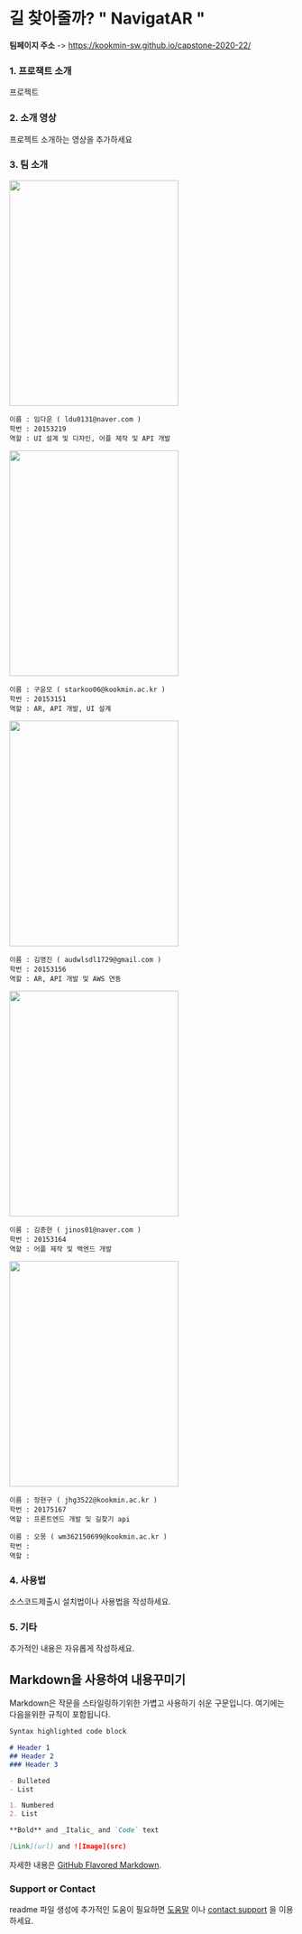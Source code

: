 # 길 찾아줄까? " NavigatAR "

**팀페이지 주소** -> https://kookmin-sw.github.io/capstone-2020-22/


### 1. 프로잭트 소개

프로젝트

### 2. 소개 영상

프로젝트 소개하는 영상을 추가하세요

### 3. 팀 소개
<img src=https://user-images.githubusercontent.com/48586615/76824621-04333980-685b-11ea-940a-4d8543b7902e.jpg  width="300" height="400"/>

```
이름 : 임다운 ( ldu0131@naver.com )
학번 : 20153219
역할 : UI 설계 및 디자인, 어플 제작 및 API 개발 
```

<img src=https://user-images.githubusercontent.com/51355048/77217129-62b22d80-6b63-11ea-9c11-ee7f7e67d2a8.jpg width="300" height="400"/>

```
이름 : 구윤모 ( starkoo06@kookmin.ac.kr )
학번 : 20153151
역할 : AR, API 개발, UI 설계
```
<img src=https://user-images.githubusercontent.com/37772497/77216635-30063600-6b5f-11ea-91f7-f89bcb6fadb3.jpg width="300" height="400"/>

```
이름 : 김명진 ( audwlsdl1729@gmail.com )
학번 : 20153156
역할 : AR, API 개발 및 AWS 연동
```
<img src= https://user-images.githubusercontent.com/48206224/77216726-e23dfd80-6b5f-11ea-9969-67a74ffa8dfc.jpg width="300" height="400"/>

```
이름 : 김종현 ( jinos01@naver.com )
학번 : 20153164
역할 : 어플 제작 및 백엔드 개발
```
<img src= https://user-images.githubusercontent.com/50823103/77216532-4c55a300-6b5e-11ea-8f3d-317c51db7657.jpg width="300" height="400"/>

```
이름 : 정현구 ( jhg3522@kookmin.ac.kr )
학번 : 20175167
역할 : 프론트엔드 개발 및 길찾기 api
```

```
이름 : 오몽 ( wm362150699@kookmin.ac.kr )
학번 :
역할 :
```


### 4. 사용법

소스코드제출시 설치법이나 사용법을 작성하세요.

### 5. 기타

추가적인 내용은 자유롭게 작성하세요.


## Markdown을 사용하여 내용꾸미기

Markdown은 작문을 스타일링하기위한 가볍고 사용하기 쉬운 구문입니다. 여기에는 다음을위한 규칙이 포함됩니다.

```markdown
Syntax highlighted code block

# Header 1
## Header 2
### Header 3

- Bulleted
- List

1. Numbered
2. List

**Bold** and _Italic_ and `Code` text

[Link](url) and ![Image](src)
```

자세한 내용은 [GitHub Flavored Markdown](https://guides.github.com/features/mastering-markdown/).

### Support or Contact

readme 파일 생성에 추가적인 도움이 필요하면 [도움말](https://help.github.com/articles/about-readmes/) 이나 [contact support](https://github.com/contact) 을 이용하세요.
